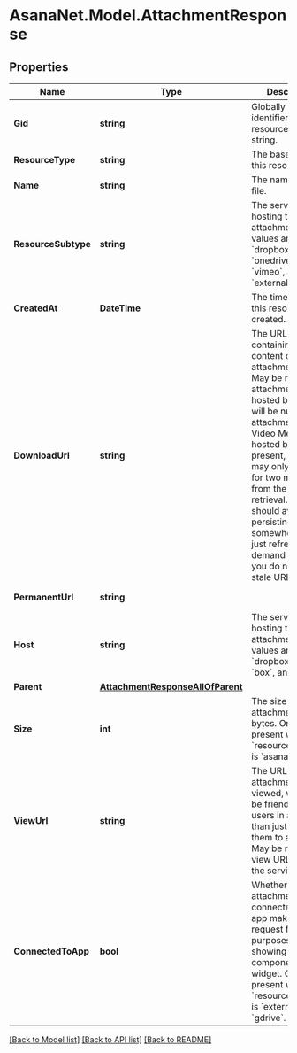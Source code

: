 # AsanaNet.Model.AttachmentResponse

## Properties

Name | Type | Description | Notes
------------ | ------------- | ------------- | -------------
**Gid** | **string** | Globally unique identifier of the resource, as a string. | [optional] [readonly] 
**ResourceType** | **string** | The base type of this resource. | [optional] [readonly] 
**Name** | **string** | The name of the file. | [optional] [readonly] 
**ResourceSubtype** | **string** | The service hosting the attachment. Valid values are &#x60;asana&#x60;, &#x60;dropbox&#x60;, &#x60;gdrive&#x60;, &#x60;onedrive&#x60;, &#x60;box&#x60;, &#x60;vimeo&#x60;, and &#x60;external&#x60;. | [optional] 
**CreatedAt** | **DateTime** | The time at which this resource was created. | [optional] [readonly] 
**DownloadUrl** | **string** | The URL containing the content of the attachment. *Note:* May be null if the attachment is hosted by [Box](https://www.box.com/) and will be null if the attachment is a Video Message hosted by [Vimeo](https://vimeo.com/). If present, this URL may only be valid for two minutes from the time of retrieval. You should avoid persisting this URL somewhere and just refresh it on demand to ensure you do not keep stale URLs. | [optional] [readonly] 
**PermanentUrl** | **string** |  | [optional] [readonly] 
**Host** | **string** | The service hosting the attachment. Valid values are &#x60;asana&#x60;, &#x60;dropbox&#x60;, &#x60;gdrive&#x60;, &#x60;box&#x60;, and &#x60;vimeo&#x60;. | [optional] [readonly] 
**Parent** | [**AttachmentResponseAllOfParent**](AttachmentResponseAllOfParent.md) |  | [optional] 
**Size** | **int** | The size of the attachment in bytes. Only present when the &#x60;resource_subtype&#x60; is &#x60;asana&#x60;. | [optional] [readonly] 
**ViewUrl** | **string** | The URL where the attachment can be viewed, which may be friendlier to users in a browser than just directing them to a raw file. May be null if no view URL exists for the service. | [optional] [readonly] 
**ConnectedToApp** | **bool** | Whether the attachment is connected to the app making the request for the purposes of showing an app components widget. Only present when the &#x60;resource_subtype&#x60; is &#x60;external&#x60; or &#x60;gdrive&#x60;. | [optional] [readonly] 

[[Back to Model list]](../README.md#documentation-for-models) [[Back to API list]](../README.md#documentation-for-api-endpoints) [[Back to README]](../README.md)

